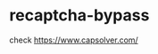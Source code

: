 # recaptcha-bypass
check https://www.capsolver.com/ 



















                                                                                                                                                                                   